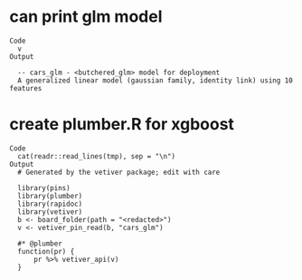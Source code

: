 # can print glm model

    Code
      v
    Output
      
      -- cars_glm - <butchered_glm> model for deployment 
      A generalized linear model (gaussian family, identity link) using 10 features

# create plumber.R for xgboost

    Code
      cat(readr::read_lines(tmp), sep = "\n")
    Output
      # Generated by the vetiver package; edit with care
      
      library(pins)
      library(plumber)
      library(rapidoc)
      library(vetiver)
      b <- board_folder(path = "<redacted>")
      v <- vetiver_pin_read(b, "cars_glm")
      
      #* @plumber
      function(pr) {
          pr %>% vetiver_api(v)
      }

